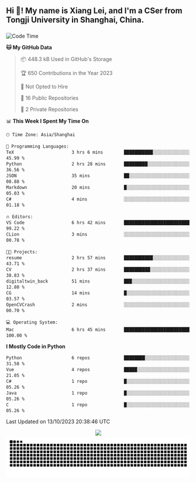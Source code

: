 <h2 align="left">Hi 👋! My name is Xiang Lei, and I'm a CSer from Tongji University in Shanghai, China.</h2>

###

<!--START_SECTION:waka-->
![Code Time](http://img.shields.io/badge/Code%20Time-245%20hrs%2011%20mins-blue)

**🐱 My GitHub Data** 

> 📦 448.3 kB Used in GitHub's Storage 
 > 
> 🏆 650 Contributions in the Year 2023
 > 
> 🚫 Not Opted to Hire
 > 
> 📜 16 Public Repositories 
 > 
> 🔑 2 Private Repositories 
 > 
📊 **This Week I Spent My Time On** 

```text
🕑︎ Time Zone: Asia/Shanghai

💬 Programming Languages: 
TeX                      3 hrs 6 mins        ███████████░░░░░░░░░░░░░░   45.99 % 
Python                   2 hrs 28 mins       █████████░░░░░░░░░░░░░░░░   36.56 % 
JSON                     35 mins             ██░░░░░░░░░░░░░░░░░░░░░░░   08.88 % 
Markdown                 20 mins             █░░░░░░░░░░░░░░░░░░░░░░░░   05.03 % 
C#                       4 mins              ░░░░░░░░░░░░░░░░░░░░░░░░░   01.18 % 

🔥 Editors: 
VS Code                  6 hrs 42 mins       █████████████████████████   99.22 % 
CLion                    3 mins              ░░░░░░░░░░░░░░░░░░░░░░░░░   00.78 % 

🐱‍💻 Projects: 
resume                   2 hrs 57 mins       ███████████░░░░░░░░░░░░░░   43.71 % 
CV                       2 hrs 37 mins       ██████████░░░░░░░░░░░░░░░   38.83 % 
digitaltwin_back         51 mins             ███░░░░░░░░░░░░░░░░░░░░░░   12.80 % 
CG                       14 mins             █░░░░░░░░░░░░░░░░░░░░░░░░   03.57 % 
OpenCVCrash              2 mins              ░░░░░░░░░░░░░░░░░░░░░░░░░   00.70 % 

💻 Operating System: 
Mac                      6 hrs 45 mins       █████████████████████████   100.00 % 
```

**I Mostly Code in Python** 

```text
Python                   6 repos             ████████░░░░░░░░░░░░░░░░░   31.58 % 
Vue                      4 repos             █████░░░░░░░░░░░░░░░░░░░░   21.05 % 
C#                       1 repo              █░░░░░░░░░░░░░░░░░░░░░░░░   05.26 % 
Java                     1 repo              █░░░░░░░░░░░░░░░░░░░░░░░░   05.26 % 
C                        1 repo              █░░░░░░░░░░░░░░░░░░░░░░░░   05.26 % 
```




 Last Updated on 13/10/2023 20:38:46 UTC
<!--END_SECTION:waka-->

<div align="center">
  <img src="https://github-readme-stats.vercel.app/api?username=Lei00764&show_icons=true&theme=radical" />
 </div>

 <div align="center">

<picture>
  <source media="(prefers-color-scheme: dark)" srcset="https://raw.githubusercontent.com/Lei00764/Lei00764/output/github-contribution-grid-snake-dark.svg">
  <source media="(prefers-color-scheme: light)" srcset="https://raw.githubusercontent.com/Lei00764/Lei00764/output/github-contribution-grid-snake.svg">
  <img alt="github contribution grid snake animation" src="https://raw.githubusercontent.com/Lei00764/Lei00764/output/github-contribution-grid-snake.svg">
</picture>

</div>




